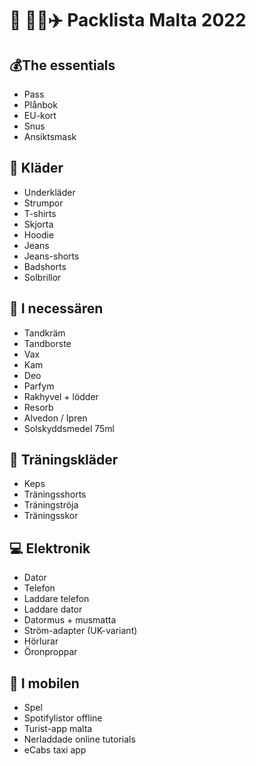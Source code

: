 # 💃 🕺🏻✈️ Packlista Malta 2022

## 💰The essentials
- Pass
- Plånbok
- EU-kort
- Snus
- Ansiktsmask

## 👕 Kläder
- Underkläder
- Strumpor
- T-shirts
- Skjorta
- Hoodie
- Jeans
- Jeans-shorts
- Badshorts 
- Solbrillor

## 🧰 I necessären
- Tandkräm
- Tandborste
- Vax
- Kam
- Deo
- Parfym
- Rakhyvel + lödder
- Resorb
- Alvedon / Ipren
- Solskyddsmedel 75ml

## 🏃 Träningskläder
- Keps
- Träningsshorts
- Träningströja
- Träningsskor 

## 💻 Elektronik
- Dator
- Telefon
- Laddare telefon
- Laddare dator
- Datormus + musmatta
- Ström-adapter (UK-variant)
- Hörlurar
- Öronproppar

## 📱 I mobilen
- Spel
- Spotifylistor offline
- Turist-app malta
- Nerladdade online tutorials
- eCabs taxi app
